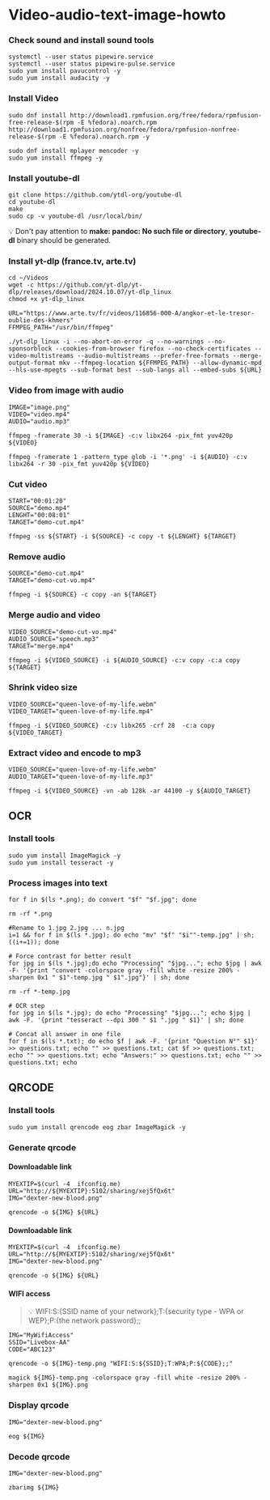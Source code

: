 # Video-audio-text-image-howto

### Check sound and install sound tools

```
systemctl --user status pipewire.service
systemctl --user status pipewire-pulse.service
sudo yum install pavucontrol -y
sudo yum install audacity -y
```

### Install Video

```
sudo dnf install http://download1.rpmfusion.org/free/fedora/rpmfusion-free-release-$(rpm -E %fedora).noarch.rpm http://download1.rpmfusion.org/nonfree/fedora/rpmfusion-nonfree-release-$(rpm -E %fedora).noarch.rpm -y

sudo dnf install mplayer mencoder -y
sudo yum install ffmpeg -y
```



### Install youtube-dl

```
git clone https://github.com/ytdl-org/youtube-dl
cd youtube-dl
make
sudo cp -v youtube-dl /usr/local/bin/
```

💡 Don't pay attention to **make: pandoc: No such file or directory**, **youtube-dl** binary should be generated.

### Install yt-dlp (france.tv, arte.tv)

```
cd ~/Videos
wget -c https://github.com/yt-dlp/yt-dlp/releases/download/2024.10.07/yt-dlp_linux
chmod +x yt-dlp_linux

URL="https://www.arte.tv/fr/videos/116856-000-A/angkor-et-le-tresor-oublie-des-khmers"
FFMPEG_PATH="/usr/bin/ffmpeg"

./yt-dlp_linux -i --no-abort-on-error -q --no-warnings --no-sponsorblock --cookies-from-browser firefox --no-check-certificates --video-multistreams --audio-multistreams --prefer-free-formats --merge-output-format mkv --ffmpeg-location ${FFMPEG_PATH} --allow-dynamic-mpd --hls-use-mpegts --sub-format best --sub-langs all --embed-subs ${URL}
```


### Video from image with audio

```
IMAGE="image.png"
VIDEO="video.mp4"
AUDIO="audio.mp3"

ffmpeg -framerate 30 -i ${IMAGE} -c:v libx264 -pix_fmt yuv420p ${VIDEO}

ffmpeg -framerate 1 -pattern_type glob -i '*.png' -i ${AUDIO} -c:v libx264 -r 30 -pix_fmt yuv420p ${VIDEO}
```

### Cut video

```
START="00:01:20"
SOURCE="demo.mp4"
LENGHT="00:08:01"
TARGET="demo-cut.mp4"

ffmpeg -ss ${START} -i ${SOURCE} -c copy -t ${LENGHT} ${TARGET}
```

### Remove audio

```
SOURCE="demo-cut.mp4"
TARGET="demo-cut-vo.mp4"

ffmpeg -i ${SOURCE} -c copy -an ${TARGET}
```

### Merge audio and video

```
VIDEO_SOURCE="demo-cut-vo.mp4"
AUDIO_SOURCE="speech.mp3"
TARGET="merge.mp4"

ffmpeg -i ${VIDEO_SOURCE} -i ${AUDIO_SOURCE} -c:v copy -c:a copy ${TARGET}
```



### Shrink video size

```
VIDEO_SOURCE="queen-love-of-my-life.webm"
VIDEO_TARGET="queen-love-of-my-life.mp4"

ffmpeg -i ${VIDEO_SOURCE} -c:v libx265 -crf 28  -c:a copy ${VIDEO_TARGET}
```



### Extract video and encode to mp3

```
VIDEO_SOURCE="queen-love-of-my-life.webm"
AUDIO_TARGET="queen-love-of-my-life.mp3"

ffmpeg -i ${VIDEO_SOURCE} -vn -ab 128k -ar 44100 -y ${AUDIO_TARGET}
```



## OCR

### Install tools

```
sudo yum install ImageMagick -y
sudo yum install tesseract -y
```

### Process images into text

```
for f in $(ls *.png); do convert "$f" "$f.jpg"; done

rm -rf *.png

#Rename to 1.jpg 2.jpg ... n.jpg
i=1 && for f in $(ls *.jpg); do echo "mv" "$f" "$i""-temp.jpg" | sh; ((i+=1)); done

# Force contrast for better result
for jpg in $(ls *.jpg);do echo "Processing" "$jpg..."; echo $jpg | awk -F- '{print "convert -colorspace gray -fill white -resize 200% -sharpen 0x1 " $1"-temp.jpg " $1".jpg"}' | sh; done

rm -rf *-temp.jpg

# OCR step
for jpg in $(ls *.jpg); do echo "Processing" "$jpg..."; echo $jpg | awk -F. '{print "tesseract --dpi 300 " $1 ".jpg " $1}' | sh; done

# Concat all answer in one file
for f in $(ls *.txt); do echo $f | awk -F. '{print "Question N°" $1}' >> questions.txt; echo "" >> questions.txt; cat $f >> questions.txt; echo "" >> questions.txt; echo "Answers:" >> questions.txt; echo "" >> questions.txt; echo 
```

## QRCODE

### Install tools

```
sudo yum install qrencode eog zbar ImageMagick -y
```

### Generate qrcode

#### Downloadable link

```
MYEXTIP=$(curl -4  ifconfig.me)
URL="http://${MYEXTIP}:5102/sharing/xej5fQx6t"
IMG="dexter-new-blood.png"

qrencode -o ${IMG} ${URL}
```

#### Downloadable link

```
MYEXTIP=$(curl -4  ifconfig.me)
URL="http://${MYEXTIP}:5102/sharing/xej5fQx6t"
IMG="dexter-new-blood.png"

qrencode -o ${IMG} ${URL}
```

#### WIFI access

> :bulb: WIFI:S:{SSID name of your network};T:{security type - WPA or WEP};P:{the network password};;

```
IMG="MyWifiAccess"
SSID="Livebox-AA"
CODE="ABC123"

qrencode -o ${IMG}-temp.png "WIFI:S:${SSID};T:WPA;P:${CODE};;"

magick ${IMG}-temp.png -colorspace gray -fill white -resize 200% -sharpen 0x1 ${IMG}.png
```

### Display qrcode

```
IMG="dexter-new-blood.png"

eog ${IMG}
```

### Decode qrcode

```
IMG="dexter-new-blood.png"

zbarimg ${IMG}
```

